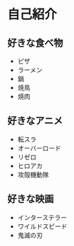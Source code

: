 # 自己紹介

## 好きな食べ物
- ピザ 
- ラーメン
- 鍋
- 焼鳥
- 焼肉

## 好きなアニメ
- 転スラ
- オーバーロード
- リゼロ
- ヒロアカ
- 攻殻機動隊

## 好きな映画
- インターステラー
- ワイルドスピード
- 鬼滅の刃



